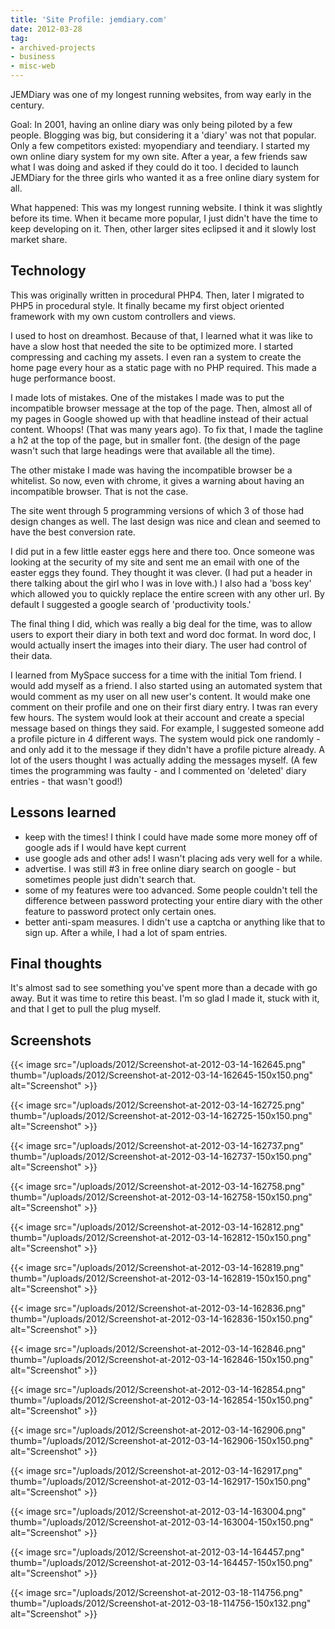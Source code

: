 ```yaml
---
title: 'Site Profile: jemdiary.com'
date: 2012-03-28
tag:
- archived-projects
- business
- misc-web
---
```

JEMDiary was one of my longest running websites, from way early in the century.

<!--more-->

Goal: In 2001, having an online diary was only being piloted by a few people.  Blogging was big, but considering it a 'diary' was not that popular.  Only a few competitors existed: myopendiary and teendiary.  I started my own online diary system for my own site.  After a year, a few friends saw what I was doing and asked if they could do it too.  I decided to launch JEMDiary for the three girls who wanted it as a free online diary system for all.  

What happened: This was my longest running website.  I think it was slightly before its time.  When it became more popular, I just didn't have the time to keep developing on it.  Then, other larger sites eclipsed it and it slowly lost market share.

## Technology

This was originally written in procedural PHP4.  Then, later I migrated to PHP5 in procedural style.  It finally became my first object oriented framework with my own custom controllers and views.  

I used to host on dreamhost.  Because of that, I learned what it was like to have a slow host that needed the site to be optimized more.  I started compressing and caching my assets.  I even ran a system to create the home page every hour as a static page with no PHP required.  This made a huge performance boost.

I made lots of mistakes.  One of the mistakes I made was to put the incompatible browser message at the top of the page.  Then, almost all of my pages in Google showed up with that headline instead of their actual content.  Whoops!  (That was many years ago).  To fix that, I made the tagline a h2 at the top of the page, but in smaller font.  (the design of the page wasn't such that large headings were that available all the time).

The other mistake I made was having the incompatible browser be a whitelist.  So now, even with chrome, it gives a warning about having an incompatible browser.  That is not the case.

The site went through 5 programming versions of which 3 of those had design changes as well.  The last design was nice and clean and seemed to have the best conversion rate.

I did put in a few little easter eggs here and there too.  Once someone was looking at the security of my site and sent me an email with one of the easter eggs they found.  They thought it was clever. (I had put a header in there talking about the girl who I was in love with.)  I also had a 'boss key' which allowed you to quickly replace the entire screen with any other url.  By default I suggested a google search of 'productivity tools.'

The final thing I did, which was really a big deal for the time, was to allow users to export their diary in both text and word doc format.  In word doc, I would actually insert the images into their diary.  The user had control of their data.

I learned from MySpace success for a time with the initial Tom friend.  I would add myself as a friend.  I also started using an automated system that would comment as my user on all new user's content. It would make one comment on their profile and one on their first diary entry. I twas ran every few hours.  The system would look at their account and create a special message based on things they said.  For example, I suggested someone add a profile picture in 4 different ways. The system would pick one randomly - and only add it to the message if they didn't have a profile picture already.  A lot of the users thought I was actually adding the messages myself.  (A few times the programming was faulty - and I commented on 'deleted' diary entries - that wasn't good!)

## Lessons learned

- keep with the times!  I think I could have made some more money off of google ads if I would have kept current
- use google ads and other ads! I wasn't placing ads very well for a while.
- advertise.  I was still #3 in free online diary search on google - but sometimes people just didn't search that.
- some of my features were too advanced.  Some people couldn't tell the difference between password protecting your entire diary with the other feature to password protect only certain ones.
- better anti-spam measures.  I didn't use a captcha or anything like that to sign up.  After a while, I had a lot of spam entries.

## Final thoughts

It's almost sad to see something you've spent more than a decade with go away.  But it was time to retire this beast.  I'm so glad I made it, stuck with it, and that I get to pull the plug myself.

## Screenshots

{{< image src="/uploads/2012/Screenshot-at-2012-03-14-162645.png" thumb="/uploads/2012/Screenshot-at-2012-03-14-162645-150x150.png" alt="Screenshot" >}}

{{< image src="/uploads/2012/Screenshot-at-2012-03-14-162725.png" thumb="/uploads/2012/Screenshot-at-2012-03-14-162725-150x150.png" alt="Screenshot" >}}

{{< image src="/uploads/2012/Screenshot-at-2012-03-14-162737.png" thumb="/uploads/2012/Screenshot-at-2012-03-14-162737-150x150.png" alt="Screenshot" >}}

{{< image src="/uploads/2012/Screenshot-at-2012-03-14-162758.png" thumb="/uploads/2012/Screenshot-at-2012-03-14-162758-150x150.png" alt="Screenshot" >}}

{{< image src="/uploads/2012/Screenshot-at-2012-03-14-162812.png" thumb="/uploads/2012/Screenshot-at-2012-03-14-162812-150x150.png" alt="Screenshot" >}}

{{< image src="/uploads/2012/Screenshot-at-2012-03-14-162819.png" thumb="/uploads/2012/Screenshot-at-2012-03-14-162819-150x150.png" alt="Screenshot" >}}

{{< image src="/uploads/2012/Screenshot-at-2012-03-14-162836.png" thumb="/uploads/2012/Screenshot-at-2012-03-14-162836-150x150.png" alt="Screenshot" >}}

{{< image src="/uploads/2012/Screenshot-at-2012-03-14-162846.png" thumb="/uploads/2012/Screenshot-at-2012-03-14-162846-150x150.png" alt="Screenshot" >}}

{{< image src="/uploads/2012/Screenshot-at-2012-03-14-162854.png" thumb="/uploads/2012/Screenshot-at-2012-03-14-162854-150x150.png" alt="Screenshot" >}}

{{< image src="/uploads/2012/Screenshot-at-2012-03-14-162906.png" thumb="/uploads/2012/Screenshot-at-2012-03-14-162906-150x150.png" alt="Screenshot" >}}

{{< image src="/uploads/2012/Screenshot-at-2012-03-14-162917.png" thumb="/uploads/2012/Screenshot-at-2012-03-14-162917-150x150.png" alt="Screenshot" >}}

{{< image src="/uploads/2012/Screenshot-at-2012-03-14-163004.png" thumb="/uploads/2012/Screenshot-at-2012-03-14-163004-150x150.png" alt="Screenshot" >}}

{{< image src="/uploads/2012/Screenshot-at-2012-03-14-164457.png" thumb="/uploads/2012/Screenshot-at-2012-03-14-164457-150x150.png" alt="Screenshot" >}}

{{< image src="/uploads/2012/Screenshot-at-2012-03-18-114756.png" thumb="/uploads/2012/Screenshot-at-2012-03-18-114756-150x132.png" alt="Screenshot" >}}
